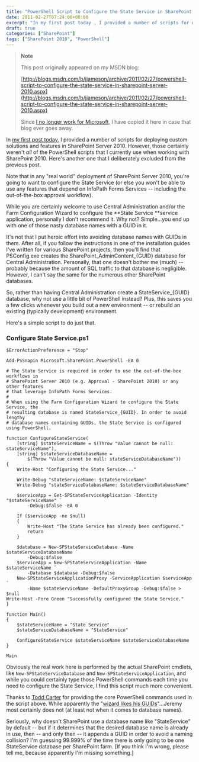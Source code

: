 ```yaml
---
title: "PowerShell Script to Configure the State Service in SharePoint Server 2010"
date: 2011-02-27T07:24:00+08:00
excerpt: "In my first post today , I provided a number of scripts for deploying custom solutions and features in SharePoint Server 2010. However, those certainly weren't all of the PowerShell scripts that I currently use when working with SharePoint 2010. Here..."
draft: true
categories: ["SharePoint"]
tags: ["SharePoint 2010", "PowerShell"]
---
```


> **Note**
> 
> This post originally appeared on my MSDN blog:
> 
> [http://blogs.msdn.com/b/jjameson/archive/2011/02/27/powershell-script-to-configure-the-state-service-in-sharepoint-server-2010.aspx](http://blogs.msdn.com/b/jjameson/archive/2011/02/27/powershell-script-to-configure-the-state-service-in-sharepoint-server-2010.aspx)
> 
> Since [I no longer work for Microsoft](/blog/jjameson/2011/09/02/last-day-with-microsoft), I have copied it here in case that blog ever goes away.

In [my first post today](/blog/jjameson/2011/02/27/deployment-scripts-for-sharepoint-server-2010), I provided a number of scripts for deploying custom solutions and features in SharePoint Server 2010. However, those certainly weren't *all* of the PowerShell scripts that I currently use when working with SharePoint 2010. Here's another one that I deliberately excluded from the previous post.

Note that in any "real world" deployment of SharePoint Server 2010, you're going to want to configure the State Service (or else you won't be able to use any features that depend on InfoPath Forms Services -- including the out-of-the-box approval workflow).

While you are certainly welcome to use Central Administration and/or the Farm Configuration Wizard to configure the **State Service **service application, personally I don't recommend it. Why not? Simple...you end up with one of those nasty database names with a GUID in it.

It's not that I put heroic effort into avoiding database names with GUIDs in them. After all, if you follow the instructions in one of the installation guides I've written for various SharePoint projects, then you'll find that PSConfig.exe creates the SharePoint\_AdminContent\_{GUID} database for Central Administration. Personally, that one doesn't bother me (much) -- probably because the amount of SQL traffic to that database is negligible. However, I can't say the same for the numerous other SharePoint databases.

So, rather than having Central Administration create a StateService\_{GUID} database, why not use a little bit of PowerShell instead? Plus, this saves you a few clicks whenever you build out a new environment -- or rebuild an existing (typically development) environment.

Here's a simple script to do just that.

### Configure State Service.ps1

```
$ErrorActionPreference = "Stop"

Add-PSSnapin Microsoft.SharePoint.PowerShell -EA 0

# The State Service is required in order to use the out-of-the-box workflows in
# SharePoint Server 2010 (e.g. Approval - SharePoint 2010) or any other features
# that leverage InfoPath Forms Services.
#
# When using the Farm Configuration Wizard to configure the State Service, the
# resulting database is named StateService_{GUID}. In order to avoid lengthy
# database names containing GUIDs, the State Service is configured using PowerShell.

function ConfigureStateService(
    [string] $stateServiceName = $(Throw "Value cannot be null: stateServiceName"),
    [string] $stateServiceDatabaseName =
        $(Throw "Value cannot be null: stateServiceDatabaseName"))
{
    Write-Host "Configuring the State Service..."

    Write-Debug "stateServiceName: $stateServiceName"
    Write-Debug "stateServiceDatabaseName: $stateServiceDatabaseName"

    $serviceApp = Get-SPStateServiceApplication -Identity "$stateServiceName" `
        -Debug:$false -EA 0

    If ($serviceApp -ne $null)
    {        
        Write-Host "The State Service has already been configured."
        return
    }
    
    $database = New-SPStateServiceDatabase -Name $stateServiceDatabaseName `
        -Debug:$false
    $serviceApp = New-SPStateServiceApplication -Name $stateServiceName `
        -Database $database -Debug:$false
    New-SPStateServiceApplicationProxy -ServiceApplication $serviceApp `
        -Name $stateServiceName -DefaultProxyGroup -Debug:$false > $null
Write-Host -Fore Green "Successfully configured the State Service."
}

function Main()
{
    $stateServiceName = "State Service"
    $stateServiceDatabaseName = "StateService"

    ConfigureStateService $stateServiceName $stateServiceDatabaseName
}

Main
```

Obviously the real work here is performed by the actual SharePoint cmdlets, like `New-SPStateServiceDatabase` and `New-SPStateServiceApplication`, and while you could certainly type those PowerShell commands each time you need to configure the State Service, I find this script much more convenient.

Thanks to [Todd Carter](http://www.todd-carter.com/) for providing the core PowerShell commands used in the script above. While apparently the "[wizard likes his GUIDs](http://todd-carter.com/post/2010/04/26/The-Wizard-Likes-His-GUIDs.aspx)"...Jeremy most certainly does not (at least not when it comes to database names).

Seriously, why doesn't SharePoint use a database name like "StateService" by default -- but if it determines that the desired database name is already in use, then -- and only then -- it appends a GUID in order to avoid a naming collision? I'm guessing 99.999% of the time there is only going to be one StateService database per SharePoint farm. [If you think I'm wrong, please tell me, because apparently I'm missing something.]


